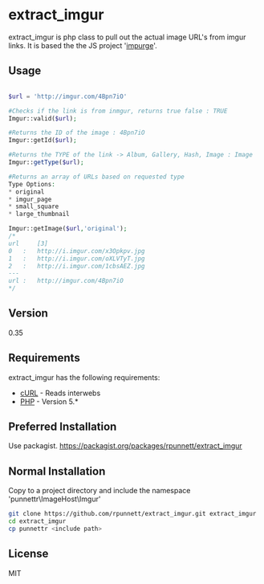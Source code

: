 extract_imgur
=========

extract_imgur is php class to pull out the actual image URL's from imgur links. It is based the the JS project '[impurge]'.


Usage
----
```php

$url = 'http://imgur.com/4Bpn7iO'

#Checks if the link is from inmgur, returns true false : TRUE
Imgur::valid($url); 

#Returns the ID of the image : 4Bpn7iO
Imgur::getId($url); 

#Returns the TYPE of the link -> Album, Gallery, Hash, Image : Image
Imgur::getType($url); 

#Returns an array of URLs based on requested type
Type Options:
* original
* imgur_page
* small_square
* large_thumbnail

Imgur::getImage($url,'original');
/*
url		[3]
0   :   http://i.imgur.com/x3Opkpv.jpg
1   :   http://i.imgur.com/oXLVTyT.jpg
2   :	http://i.imgur.com/1cbsAEZ.jpg
---
url :	http://imgur.com/4Bpn7iO
*/
```

Version
----

0.35

Requirements
-----------

extract_imgur has the following requirements:

* [cURL] - Reads interwebs
* [PHP] - Version 5.*


Preferred Installation
--------------

Use packagist.
https://packagist.org/packages/rpunnett/extract_imgur


Normal Installation
--------------
Copy to a project directory and include the namespace 'punnettr\ImageHost\Imgur'

```sh
git clone https://github.com/rpunnett/extract_imgur.git extract_imgur
cd extract_imgur
cp punnettr <include path>
```


License
----

MIT



[robert punnett]:https://github.com/rpunnett
[cURL]:http://curl.haxx.se/
[PHP]:http://php.net/
[impurge]:https://github.com/hortinstein/impurge
